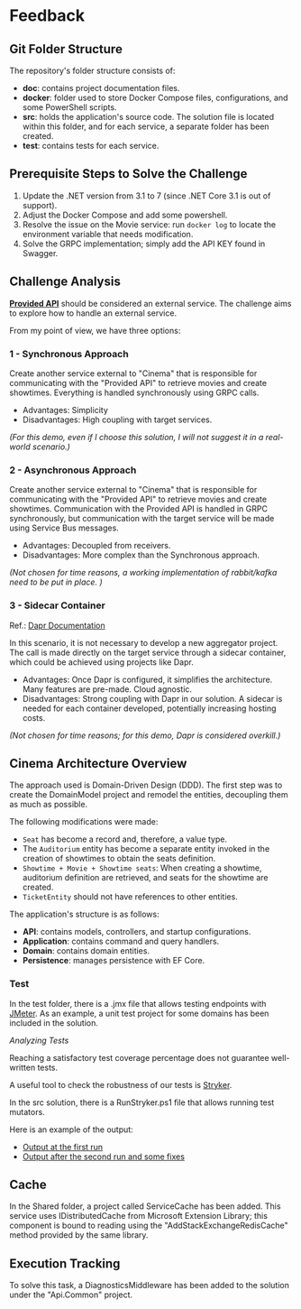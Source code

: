 # Feedback

## Git Folder Structure

The repository's folder structure consists of:

- **doc**: contains project documentation files.
- **docker**: folder used to store Docker Compose files, configurations, and some PowerShell scripts.
- **src**: holds the application's source code. The solution file is located within this folder, and for each service, a separate folder has been created.
- **test**: contains tests for each service.

## Prerequisite Steps to Solve the Challenge

1. Update the .NET version from 3.1 to 7 (since .NET Core 3.1 is out of support).
2. Adjust the Docker Compose and add some powershell.
3. Resolve the issue on the Movie service: run `docker log` to locate the environment variable that needs modification.
4. Solve the GRPC implementation; simply add the API KEY found in Swagger.

## Challenge Analysis 

**[Provided API](http://localhost:7172/swagger/index.html)** should be considered an external service. The challenge aims to explore how to handle an external service.

From my point of view, we have three options:

### 1 - Synchronous Approach

Create another service external to "Cinema" that is responsible for communicating with the "Provided API" to retrieve movies and create showtimes. Everything is handled synchronously using GRPC calls.

- Advantages: Simplicity
- Disadvantages: High coupling with target services.

*(For this demo, even if I choose this solution, I will not suggest it in a real-world scenario.)*

### 2 - Asynchronous Approach

Create another service external to "Cinema" that is responsible for communicating with the "Provided API" to retrieve movies and create showtimes. Communication with the Provided API is handled in GRPC synchronously, but communication with the target service will be made using Service Bus messages.

- Advantages: Decoupled from receivers.
- Disadvantages: More complex than the Synchronous approach.

*(Not chosen for time reasons, a working implementation of rabbit/kafka need to be put in place. )*

### 3 - Sidecar Container

Ref.: [Dapr Documentation](https://docs.dapr.io/developing-applications/building-blocks/service-invocation/howto-invoke-non-dapr-endpoints/)

In this scenario, it is not necessary to develop a new aggregator project. The call is made directly on the target service through a sidecar container, which could be achieved using projects like Dapr.

- Advantages: Once Dapr is configured, it simplifies the architecture. Many features are pre-made. Cloud agnostic.
- Disadvantages: Strong coupling with Dapr in our solution. A sidecar is needed for each container developed, potentially increasing hosting costs.

*(Not chosen for time reasons; for this demo, Dapr is considered overkill.)*


## Cinema Architecture Overview

The approach used is Domain-Driven Design (DDD).
The first step was to create the DomainModel project and remodel the entities, decoupling them as much as possible.

The following modifications were made:

- `Seat` has become a record and, therefore, a value type.
- The `Auditorium` entity has become a separate entity invoked in the creation of showtimes to obtain the seats definition.
- `Showtime + Movie + Showtime seats`: When creating a showtime, auditorium definition are retrieved, and seats for the showtime are created.
- `TicketEntity` should not have references to other entities.

The application's structure is as follows:

- **API**: contains models, controllers, and startup configurations.
- **Application**: contains command and query handlers.
- **Domain**: contains domain entities.
- **Persistence**: manages persistence with EF Core.


### Test

In the test folder, there is a .jmx file that allows testing endpoints with [JMeter](https://jmeter.apache.org/).
As an example, a unit test project for some domains has been included in the solution.

*Analyzing Tests*

Reaching a satisfactory test coverage percentage does not guarantee well-written tests.

A useful tool to check the robustness of our tests is [Stryker](https://stryker-mutator.io/).

In the src solution, there is a RunStryker.ps1 file that allows running test mutators.

Here is an example of the output:

- [Output at the first run](docs/mutation-report.FirstRun.html)
- [Output after the second run and some fixes](docs/mutation-report.SecondRun.html)

## Cache

In the Shared folder, a project called ServiceCache has been added.
This service uses IDistributedCache from Microsoft Extension Library; this component is bound to reading using the "AddStackExchangeRedisCache" method provided by the same library.

## Execution Tracking

To solve this task, a DiagnosticsMiddleware has been added to the solution under the "Api.Common" project.
